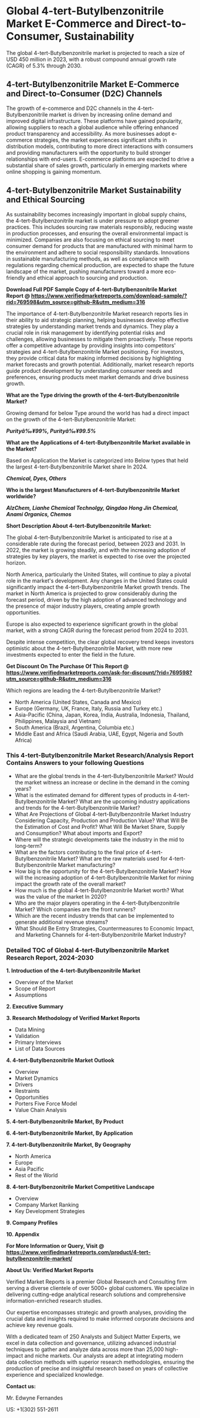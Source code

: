 <h1>Global 4-tert-Butylbenzonitrile Market E-Commerce and Direct-to-Consumer, Sustainability</h1><p class=""><p>The global 4-tert-Butylbenzonitrile market is projected to reach a size of USD 450 million in 2023, with a robust compound annual growth rate (CAGR) of 5.3% through 2030.</p><h2>4-tert-Butylbenzonitrile Market E-Commerce and Direct-to-Consumer (D2C) Channels</h2><p>The growth of e-commerce and D2C channels in the 4-tert-Butylbenzonitrile market is driven by increasing online demand and improved digital infrastructure. These platforms have gained popularity, allowing suppliers to reach a global audience while offering enhanced product transparency and accessibility. As more businesses adopt e-commerce strategies, the market experiences significant shifts in distribution models, contributing to more direct interactions with consumers and providing manufacturers with the opportunity to build stronger relationships with end-users. E-commerce platforms are expected to drive a substantial share of sales growth, particularly in emerging markets where online shopping is gaining momentum.</p><h2>4-tert-Butylbenzonitrile Market Sustainability and Ethical Sourcing</h2><p>As sustainability becomes increasingly important in global supply chains, the 4-tert-Butylbenzonitrile market is under pressure to adopt greener practices. This includes sourcing raw materials responsibly, reducing waste in production processes, and ensuring the overall environmental impact is minimized. Companies are also focusing on ethical sourcing to meet consumer demand for products that are manufactured with minimal harm to the environment and adhere to social responsibility standards. Innovations in sustainable manufacturing methods, as well as compliance with regulations regarding chemical production, are expected to shape the future landscape of the market, pushing manufacturers toward a more eco-friendly and ethical approach to sourcing and production.</p></p><p class=""><strong>Download Full PDF Sample Copy of 4-tert-Butylbenzonitrile Market Report @ <a href="https://www.verifiedmarketreports.com/download-sample/?rid=769598&utm_source=github-R&utm_medium=316" target="_blank">https://www.verifiedmarketreports.com/download-sample/?rid=769598&utm_source=github-R&utm_medium=316</a></strong></p><p>The importance of&nbsp;4-tert-Butylbenzonitrile Market research reports lies in their ability to aid strategic planning, helping businesses develop effective strategies by understanding market trends and dynamics. They play a crucial role in risk management by identifying potential risks and challenges, allowing businesses to mitigate them proactively. These reports offer a competitive advantage by providing insights into competitors' strategies and 4-tert-Butylbenzonitrile Market positioning. For investors, they provide critical data for making informed decisions by highlighting market forecasts and growth potential. Additionally, market research reports guide product development by understanding consumer needs and preferences, ensuring products meet market demands and drive business growth.</p><p><strong>What are the&nbsp;Type driving the growth of the 4-tert-Butylbenzonitrile Market?</strong></p><p id="" class="">Growing demand for below Type around the world has had a direct impact on the growth of the 4-tert-Butylbenzonitrile Market:</p><p class=""><em><strong>Purityâ‰¥99%, Purityâ‰¥99.5%</strong></em></p><p class=""><strong>What are the&nbsp;Applications&nbsp;of 4-tert-Butylbenzonitrile Market available in the Market?</strong></p><p id="" class="">Based on Application the Market is categorized into Below types that held the largest 4-tert-Butylbenzonitrile Market share In 2024.</p><p class=""><em><strong>Chemical, Dyes, Others</strong></em></p><p class=""><strong>Who is the largest Manufacturers of 4-tert-Butylbenzonitrile Market worldwide?</strong></p><p><em><strong>AlzChem, Lianhe Chemical Technolgy, Qingdao Hong Jin Chemical, Anami Organics, Chemos</strong></em></p><p id="" class=""><strong>Short Description About 4-tert-Butylbenzonitrile Market:</strong></p><p>The global 4-tert-Butylbenzonitrile Market is anticipated to rise at a considerable rate during the forecast period, between 2023 and 2031. In 2022, the market is growing steadily, and with the increasing adoption of strategies by key players, the market is expected to rise over the projected horizon.</p><p>North America, particularly the United States, will continue to play a pivotal role in the market's development. Any changes in the United States could significantly impact the 4-tert-Butylbenzonitrile Market growth trends. The market in North America is projected to grow considerably during the forecast period, driven by the high adoption of advanced technology and the presence of major industry players, creating ample growth opportunities.</p><p>Europe is also expected to experience significant growth in the global market, with a strong CAGR during the forecast period from 2024 to 2031.</p><p>Despite intense competition, the clear global recovery trend keeps investors optimistic about the 4-tert-Butylbenzonitrile Market, with more new investments expected to enter the field in the future.</p><p id="" class=""><strong>Get Discount On The Purchase Of This Report @ <a href="https://www.verifiedmarketreports.com/ask-for-discount/?rid=769598?utm_source=github-R&utm_medium=316" target="_blank">https://www.verifiedmarketreports.com/ask-for-discount/?rid=769598?utm_source=github-R&utm_medium=316</a></strong></p><p class="">Which regions are leading the 4-tert-Butylbenzonitrile Market?</p><ul><li>North America (United States, Canada and Mexico)</li><li>Europe (Germany, UK, France, Italy, Russia and Turkey etc.)</li><li>Asia-Pacific (China, Japan, Korea, India, Australia, Indonesia, Thailand, Philippines, Malaysia and Vietnam)</li><li>South America (Brazil, Argentina, Columbia etc.)</li><li>Middle East and Africa (Saudi Arabia, UAE, Egypt, Nigeria and South Africa)</li></ul><h3 id="" class="">This 4-tert-Butylbenzonitrile Market Research/Analysis Report Contains Answers to your following Questions</h3><ul><li>What are the global trends in the 4-tert-Butylbenzonitrile Market? Would the market witness an increase or decline in the demand in the coming years?</li><li>What is the estimated demand for different types of products in 4-tert-Butylbenzonitrile Market? What are the upcoming industry applications and trends for the 4-tert-Butylbenzonitrile Market?</li><li>What Are Projections of Global 4-tert-Butylbenzonitrile Market Industry Considering Capacity, Production and Production Value? What Will Be the Estimation of Cost and Profit? What Will Be Market Share, Supply and Consumption? What about imports and Export?</li><li>Where will the strategic developments take the industry in the mid to long-term?</li><li>What are the factors contributing to the final price of 4-tert-Butylbenzonitrile Market? What are the raw materials used for 4-tert-Butylbenzonitrile Market manufacturing?</li><li>How big is the opportunity for the 4-tert-Butylbenzonitrile Market? How will the increasing adoption of 4-tert-Butylbenzonitrile Market for mining impact the growth rate of the overall market?</li><li>How much is the global 4-tert-Butylbenzonitrile Market worth? What was the value of the market In 2020?</li><li>Who are the major players operating in the 4-tert-Butylbenzonitrile Market? Which companies are the front runners?</li><li>Which are the recent industry trends that can be implemented to generate additional revenue streams?</li><li>What Should Be Entry Strategies, Countermeasures to Economic Impact, and Marketing Channels for 4-tert-Butylbenzonitrile Market Industry?</li></ul><h3 id="" class="">Detailed TOC of Global 4-tert-Butylbenzonitrile Market Research Report, 2024-2030</h3><p id="" class=""><strong>1. Introduction of the 4-tert-Butylbenzonitrile Market</strong></p><ul><li>Overview of the Market</li><li>Scope of Report</li><li>Assumptions</li></ul><p id="" class=""><strong>2. Executive Summary</strong></p><p id="" class=""><strong>3. Research Methodology of Verified Market Reports</strong></p><ul><li>Data Mining</li><li>Validation</li><li>Primary Interviews</li><li>List of Data Sources</li></ul><p id="" class=""><strong>4. 4-tert-Butylbenzonitrile Market Outlook</strong></p><ul><li>Overview</li><li>Market Dynamics</li><li>Drivers</li><li>Restraints</li><li>Opportunities</li><li>Porters Five Force Model</li><li>Value Chain Analysis</li></ul><p id="" class=""><strong>5. 4-tert-Butylbenzonitrile Market, By Product</strong></p><p id="" class=""><strong>6. 4-tert-Butylbenzonitrile Market, By Application</strong></p><p id="" class=""><strong>7. 4-tert-Butylbenzonitrile Market, By Geography</strong></p><ul><li>North America</li><li>Europe</li><li>Asia Pacific</li><li>Rest of the World</li></ul><p id="" class=""><strong>8. 4-tert-Butylbenzonitrile Market Competitive Landscape</strong></p><ul><li>Overview</li><li>Company Market Ranking</li><li>Key Development Strategies</li></ul><p id="" class=""><strong>9. Company Profiles</strong></p><p id="" class=""><strong>10. Appendix</strong></p><p id="" class=""><strong>For More Information or Query, Visit @ <a href="https://www.verifiedmarketreports.com/product/4-tert-butylbenzonitrile-market/" target="_blank">https://www.verifiedmarketreports.com/product/4-tert-butylbenzonitrile-market/</a></strong></p><p id="" class=""><strong>About Us: Verified Market Reports</strong></p><p id="" class="">Verified Market Reports is a premier Global Research and Consulting firm serving a diverse clientele of over 5000+ global customers. We specialize in delivering cutting-edge analytical research solutions and comprehensive information-enriched research studies.</p><p id="" class="">Our expertise encompasses strategic and growth analyses, providing the crucial data and insights required to make informed corporate decisions and achieve key revenue goals.</p><p id="" class="">With a dedicated team of 250 Analysts and Subject Matter Experts, we excel in data collection and governance, utilizing advanced industrial techniques to gather and analyze data across more than 25,000 high-impact and niche markets. Our analysts are adept at integrating modern data collection methods with superior research methodologies, ensuring the production of precise and insightful research based on years of collective experience and specialized knowledge.</p><p id="" class=""><strong>Contact us:</strong></p><p id="" class="">Mr. Edwyne Fernandes</p><p id="" class="">US: +1(302) 551-2611</p>